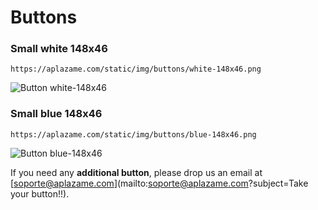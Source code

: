 # Buttons

### Small white 148x46

`https://aplazame.com/static/img/buttons/white-148x46.png`

![Button white-148x46](https://aplazame.com/static/img/buttons/white-148x46.png)

### Small blue 148x46

`https://aplazame.com/static/img/buttons/blue-148x46.png`

![Button blue-148x46](https://aplazame.com/static/img/buttons/blue-148x46.png)

If you need any **additional button**, please drop us an email at [soporte@aplazame.com](mailto:soporte@aplazame.com?subject=Take your button!!).
